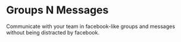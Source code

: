 # Groups N Messages
Communicate with your team in facebook-like groups and messages without being distracted by facebook.